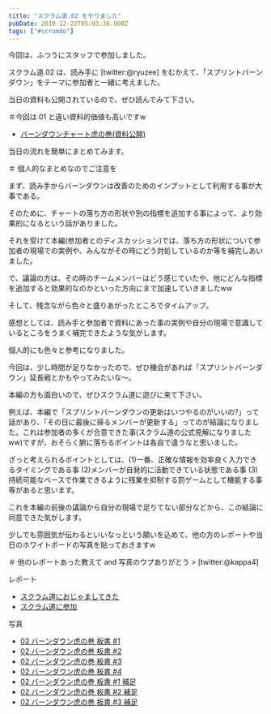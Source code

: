 ```yaml
---
title: "スクラム道.02 をやりました"
pubDate: 2010-12-22T05:03:36.000Z
tags: ["#scrumdo"]
---
```


今回は、ふつうにスタッフで参加しました。

スクラム道.02 は、読み手に [twitter:@ryuzee] をむかえて、「スプリントバーンダウン」をテーマに参加者と一緒に考えました。

当日の資料も公開されているので、ぜひ読んでみて下さい。

＃今回は 01 と違い資料的価値も高いですw

- [バーンダウンチャート虎の巻(資料公開)](http://www.ryuzee.com/contents/blog/3548)

当日の流れを簡単にまとめてみます。

＃ 個人的なまとめなのでご注意を

まず、読み手からバーンダウンは改善のためのインプットとして利用する事が大事である。

そのために、チャートの落ち方の形状や別の指標を追加する事によって、より効果的になるという話がありました。

それを受けて本編(参加者とのディスカッション)では、落ち方の形状について参加者の現場での実例や、みんながその時にどう対処しているのか等を補完しあいました。

で、議論の方は、その時のチームメンバーはどう感じていたや、他にどんな指標を追加すると効果的なのかといった方向にまで加速していきましたww

そして、残念ながら色々と盛りあがったところでタイムアップ。

感想としては、読み手と参加者で資料にあった事の実例や自分の現場で意識しているところをうまく補完できたような気がします。

個人的にも色々と参考になりました。

今回は、少し時間が足りなかったので、ぜひ機会があれば「スプリントバーンダウン」延長戦とかもやってみたいな〜。

本編の方も面白いので、ぜひスクラム道に遊びに来て下さい。

例えば、本編で「スプリントバーンダウンの更新はいつやるのがいいの?」って話があり、「その日に最後に帰るメンバーが更新する」ってのが結論になりました。これは参加者の多くが合意できた事(スクラム道の公式見解になりましたww)ですが、おそらく腑に落ちるポイントは各自で違うなと思いました。

ざっと考えられるポイントとしては、(1)一番、正確な情報を効率良く入力できるタイミングである事 (2)メンバーが自発的に活動できている状態である事 (3)持続可能なペースで作業できるように残業を抑制する罰ゲームとして機能する事 等があると思います。

これを本編の前後の議論から自分の現場で足りてない部分などから、この結論に同意できた気がします。

少しでも雰囲気が伝わるといいなっという願いを込めて、他の方のレポートや当日のホワイトボードの写真を貼っておきますw

＃ 他のレポートあった教えて and 写真のウプありがとう > [twitter:@kappa4]

レポート

- [スクラム道におじゃましてきた](http://d.hatena.ne.jp/hogehiga/20101223/1293120310)
- [スクラム道に参加](http://d.hatena.ne.jp/haru01/20101223/1293116579)

写真

- [02 バーンダウン虎の巻 板書 #1](http://plixi.com/p/64626855)
- [02 バーンダウン虎の巻 板書 #2](http://plixi.com/p/64627050)
- [02 バーンダウン虎の巻 板書 #3](http://plixi.com/p/64627205)
- [02 バーンダウン虎の巻 板書 #4](http://plixi.com/p/64627327)
- [02 バーンダウン虎の巻 板書 #1 補足](http://plixi.com/p/64627674)
- [02 バーンダウン虎の巻 板書 #2 補足](http://plixi.com/p/64627889)
- [02 バーンダウン虎の巻 板書 #3 補足](http://plixi.com/p/64628283)